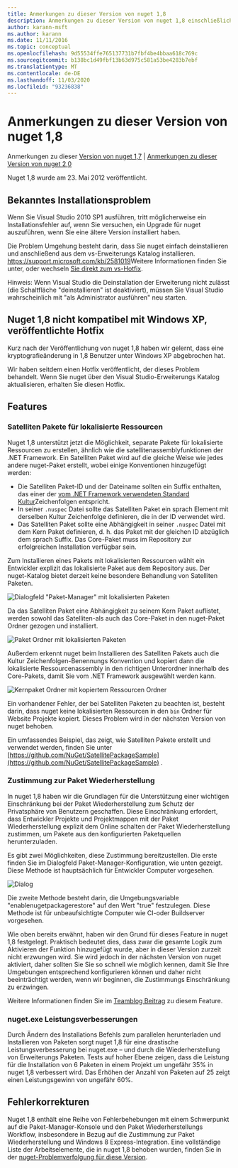 ```yaml
---
title: Anmerkungen zu dieser Version von nuget 1,8
description: Anmerkungen zu dieser Version von nuget 1,8 einschließlich bekannter Probleme, Fehlerbehebungen, hinzugefügter Features und dcrs.
author: karann-msft
ms.author: karann
ms.date: 11/11/2016
ms.topic: conceptual
ms.openlocfilehash: 9d55534ffe765137731b7fbf4be4bbaa618c769c
ms.sourcegitcommit: b138bc1d49fbf13b63d975c581a53be4283b7ebf
ms.translationtype: MT
ms.contentlocale: de-DE
ms.lasthandoff: 11/03/2020
ms.locfileid: "93236838"
---
```

# <a name="nuget-18-release-notes"></a>Anmerkungen zu dieser Version von nuget 1,8

Anmerkungen zu dieser [Version von nuget 1,7](../release-notes/nuget-1.7.md)  |  [Anmerkungen zu dieser Version von nuget 2,0](../release-notes/nuget-2.0.md)

Nuget 1,8 wurde am 23. Mai 2012 veröffentlicht.

## <a name="known-installation-issue"></a>Bekanntes Installationsproblem
Wenn Sie Visual Studio 2010 SP1 ausführen, tritt möglicherweise ein Installationsfehler auf, wenn Sie versuchen, ein Upgrade für nuget auszuführen, wenn Sie eine ältere Version installiert haben.

Die Problem Umgehung besteht darin, dass Sie nuget einfach deinstallieren und anschließend aus dem vs-Erweiterungs Katalog installieren.  <https://support.microsoft.com/kb/2581019>Weitere Informationen finden Sie unter, oder wechseln [Sie direkt zum vs-Hotfix](http://bit.ly/vsixcertfix).

Hinweis: Wenn Visual Studio die Deinstallation der Erweiterung nicht zulässt (die Schaltfläche "deinstallieren" ist deaktiviert), müssen Sie Visual Studio wahrscheinlich mit "als Administrator ausführen" neu starten.

## <a name="nuget-18-incompatible-with-windows-xp-hotfix-published"></a>Nuget 1,8 nicht kompatibel mit Windows XP, veröffentlichte Hotfix

Kurz nach der Veröffentlichung von nuget 1,8 haben wir gelernt, dass eine kryptografieänderung in 1,8 Benutzer unter Windows XP abgebrochen hat.

Wir haben seitdem einen Hotfix veröffentlicht, der dieses Problem behandelt.  Wenn Sie nuget über den Visual Studio-Erweiterungs Katalog aktualisieren, erhalten Sie diesen Hotfix.

## <a name="features"></a>Features

### <a name="satellite-packages-for-localized-resources"></a>Satelliten Pakete für lokalisierte Ressourcen
Nuget 1,8 unterstützt jetzt die Möglichkeit, separate Pakete für lokalisierte Ressourcen zu erstellen, ähnlich wie die satellitenassemblyfunktionen der .NET Framework.  Ein Satelliten Paket wird auf die gleiche Weise wie jedes andere nuget-Paket erstellt, wobei einige Konventionen hinzugefügt werden:

* Die Satelliten Paket-ID und der Dateiname sollten ein Suffix enthalten, das einer der [vom .NET Framework verwendeten Standard Kultur](/openspecs/windows_protocols/ms-lcid/a9eac961-e77d-41a6-90a5-ce1a8b0cdb9c)Zeichenfolgen entspricht.
* In seiner `.nuspec` Datei sollte das Satelliten Paket ein sprach Element mit derselben Kultur Zeichenfolge definieren, die in der ID verwendet wird.
* Das Satelliten Paket sollte eine Abhängigkeit in seiner `.nuspec` Datei mit dem Kern Paket definieren, d. h. das Paket mit der gleichen ID abzüglich dem sprach Suffix.  Das Core-Paket muss im Repository zur erfolgreichen Installation verfügbar sein.

Zum Installieren eines Pakets mit lokalisierten Ressourcen wählt ein Entwickler explizit das lokalisierte Paket aus dem Repository aus. Der nuget-Katalog bietet derzeit keine besondere Behandlung von Satelliten Paketen.

![Dialogfeld "Paket-Manager" mit lokalisierten Paketen](./media/dlg-w-loc-packs.png)

Da das Satelliten Paket eine Abhängigkeit zu seinem Kern Paket auflistet, werden sowohl das Satelliten-als auch das Core-Paket in den nuget-Paket Ordner gezogen und installiert.

![Paket Ordner mit lokalisierten Paketen](./media/fldr-loc-packs.png)

Außerdem erkennt nuget beim Installieren des Satelliten Pakets auch die Kultur Zeichenfolgen-Benennungs Konvention und kopiert dann die lokalisierte Ressourcenassembly in den richtigen Unterordner innerhalb des Core-Pakets, damit Sie vom .NET Framework ausgewählt werden kann.

![Kernpaket Ordner mit kopiertem Ressourcen Ordner](./media/fldr-copied-loc.png)

Ein vorhandener Fehler, der bei Satelliten Paketen zu beachten ist, besteht darin, dass nuget keine lokalisierten Ressourcen in den `bin` Ordner für Website Projekte kopiert.  Dieses Problem wird in der nächsten Version von nuget behoben.

Ein umfassendes Beispiel, das zeigt, wie Satelliten Pakete erstellt und verwendet werden, finden Sie unter [https://github.com/NuGet/SatellitePackageSample](https://github.com/NuGet/SatellitePackageSample) .

### <a name="package-restore-consent"></a>Zustimmung zur Paket Wiederherstellung
In nuget 1,8 haben wir die Grundlagen für die Unterstützung einer wichtigen Einschränkung bei der Paket Wiederherstellung zum Schutz der Privatsphäre von Benutzern geschaffen. Diese Einschränkung erfordert, dass Entwickler Projekte und Projektmappen mit der Paket Wiederherstellung explizit dem Online schalten der Paket Wiederherstellung zustimmen, um Pakete aus den konfigurierten Paketquellen herunterzuladen.

Es gibt zwei Möglichkeiten, diese Zustimmung bereitzustellen. Die erste finden Sie im Dialogfeld Paket-Manager-Konfiguration, wie unten gezeigt.  Diese Methode ist hauptsächlich für Entwickler Computer vorgesehen.

![Dialog](./media/pr-consent-configdlg.png)

Die zweite Methode besteht darin, die Umgebungsvariable "enablenugetpackagerestore" auf den Wert "true" festzulegen.  Diese Methode ist für unbeaufsichtigte Computer wie CI-oder Buildserver vorgesehen.

Wie oben bereits erwähnt, haben wir den Grund für dieses Feature in nuget 1,8 festgelegt.  Praktisch bedeutet dies, dass zwar die gesamte Logik zum Aktivieren der Funktion hinzugefügt wurde, aber in dieser Version zurzeit nicht erzwungen wird. Sie wird jedoch in der nächsten Version von nuget aktiviert, daher sollten Sie Sie so schnell wie möglich kennen, damit Sie Ihre Umgebungen entsprechend konfigurieren können und daher nicht beeinträchtigt werden, wenn wir beginnen, die Zustimmungs Einschränkung zu erzwingen.

Weitere Informationen finden Sie im [Teamblog Beitrag](http://blog.nuget.org/20120518/package-restore-and-consent.html) zu diesem Feature.

### <a name="nugetexe-performance-improvements"></a>nuget.exe Leistungsverbesserungen
Durch Ändern des Installations Befehls zum parallelen herunterladen und Installieren von Paketen sorgt nuget 1,8 für eine drastische Leistungsverbesserung bei nuget.exe – und durch die Wiederherstellung von Erweiterungs Paketen.  Tests auf hoher Ebene zeigen, dass die Leistung für die Installation von 6 Paketen in einem Projekt um ungefähr 35% in nuget 1,8 verbessert wird.  Das Erhöhen der Anzahl von Paketen auf 25 zeigt einen Leistungsgewinn von ungefähr 60%.

## <a name="bug-fixes"></a>Fehlerkorrekturen
Nuget 1,8 enthält eine Reihe von Fehlerbehebungen mit einem Schwerpunkt auf die Paket-Manager-Konsole und den Paket Wiederherstellungs Workflow, insbesondere in Bezug auf die Zustimmung zur Paket Wiederherstellung und Windows 8 Express-Integration.
Eine vollständige Liste der Arbeitselemente, die in nuget 1,8 behoben wurden, finden Sie in der [nuget-Problemverfolgung für diese Version](http://nuget.codeplex.com/workitem/list/advanced?keyword=&status=Closed&type=All&priority=All&release=NuGet%201.8&assignedTo=All&component=All&sortField=Votes&sortDirection=Descending&page=0).
